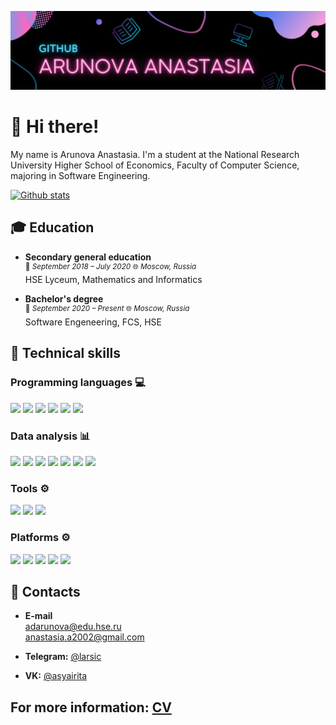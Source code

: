 [![](https://github.com/adarunova/adarunova/blob/main/images/header.png)](https://github.com/adarunova/adarunova/blob/main/images/header.png)

# 👋 Hi there!

My name is Arunova Anastasia. I'm a student at the National Research University Higher School of Economics, Faculty of Computer Science, majoring in Software Engineering.

[![Github stats](https://github-readme-stats.vercel.app/api?username=adarunova)](https://github.com/adarunova)

## :mortar_board: Education

- **Secondary general education**<br />
<sup>:date: *September 2018 – July 2020* :globe_with_meridians: *Moscow, Russia* </sup><br />
HSE Lyceum, Mathematics and Informatics


- **Bachelor's degree**<br />
<sup>:date: *September 2020 – Present* :globe_with_meridians: *Moscow, Russia* </sup><br />
Software Engeneering, FCS, HSE


## 💼 Technical skills

### Programming languages :computer:

![](https://img.shields.io/badge/Code-Java-informational?style=flat&logo=java&color=FD7CC9)
![](https://img.shields.io/badge/Code-C%2B%2B-informational?style=flat&logo=cplusplus&color=FD7CC9)
![](https://img.shields.io/badge/Code-Python-informational?style=flat&logo=python&color=FD7CC9)
![](https://img.shields.io/badge/Code-C%23-informational?style=flat&logo=csharp&color=FD7CC9)
![](https://img.shields.io/badge/Code-C-informational?style=flat&logo=c&color=FD7CC9)
![](https://img.shields.io/badge/Code-SQLite-informational?style=flat&logo=sqlite&color=FD7CC9)

### Data analysis :bar_chart:

![](https://img.shields.io/badge/Jupyter-informational?style=flat&logo=jupyter&color=433257)
![](https://img.shields.io/badge/Numpy-informational?style=flat&logo=numpy&color=433257)
![](https://img.shields.io/badge/Pandas-informational?style=flat&logo=pandas&color=433257)
![](https://img.shields.io/badge/Scipy-informational?style=flat&logo=scipy&color=433257)
![](https://img.shields.io/badge/Scikit--learn-informational?style=flat&logo=scikitlearn&color=433257)
![](https://img.shields.io/badge/Seaborn-informational?style=flat&logo=seaborn&color=433257)
![](https://img.shields.io/badge/Matplotlib-informational?style=flat&color=433257)

### Tools :gear:

![](https://img.shields.io/badge/Git-informational?style=flat&logo=git&color=3C5186)
![](https://img.shields.io/badge/Github-informational?style=flat&logo=github&color=3C5186)
![](https://img.shields.io/badge/LaTeX-informational?style=flat&logo=latex&color=3C5186)

### Platforms :gear:

![](https://img.shields.io/badge/Android-informational?style=flat&logo=android&color=211F4D)
![](https://img.shields.io/badge/Firebase-informational?style=flat&logo=firebase&color=211F4D)
![](https://img.shields.io/badge/Xamarin-informational?style=flat&logo=xamarin&color=211F4D)
![](https://img.shields.io/badge/.NET-informational?style=flat&logo=dotnet&color=211F4D)
![](https://img.shields.io/badge/Microsoft%20Azure-informational?style=flat&logo=microsoftazure&color=211F4D)


## 🤝 Contacts

- **E-mail** <br />
adarunova@edu.hse.ru <br />
anastasia.a2002@gmail.com

- **Telegram:** [@larsic](https://t.me/larsic)

- **VK:** [@asyairita](https://vk.com/asyairita)


## For more information: [CV](https://github.com/adarunova/adarunova/blob/main/CV.pdf)